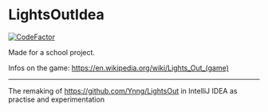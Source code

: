 # LightsOutIdea
[![CodeFactor](https://www.codefactor.io/repository/github/ynng/lightsout/badge)](https://www.codefactor.io/repository/github/ynng/lightsout)

Made for a school project.

Infos on the game: https://en.wikipedia.org/wiki/Lights_Out_(game)
***
The remaking of https://github.com/Ynng/LightsOut in IntelliJ IDEA as practise and experimentation

